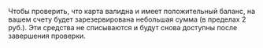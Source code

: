 Чтобы проверить, что карта валидна и имеет положительный баланс, на вашем счету будет зарезервирована небольшая сумма (в пределах 2 руб.). Эти средства не списываются и будут снова доступны после завершения проверки.

